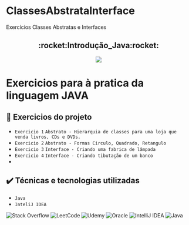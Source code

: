 # ClassesAbstrataInterface
Exercícios Classes Abstratas e Interfaces

<h2 align="center">:rocket:Introdução_Java:rocket:</h2>


<p align="center">
<img src="https://img.shields.io/badge/Status-Programador_em_Desenvolvimento-blue"></p>

# <p>Exercicios para à pratica da linguagem JAVA</p>

## 🔨 Exercicios do projeto

- `Exercicio 1` `Abstrato - Hierarquia de classes para uma loja que venda livros, CDs e DVDs.`
- `Exercicio 2` `Abstrato - Formas Circulo, Quadrado, Retangulo`
- `Exercicio 3` `Interface - Criando uma fabrica de lâmpada`
- `Exercicio 4` `Interface - Criando tibutação de um banco`
- 
## ✔️ Técnicas e tecnologias utilizadas

- ``Java ``
- ``InteliJ IDEA``

![Stack Overflow](https://img.shields.io/badge/-Stackoverflow-FE7A16?style=for-the-badge&logo=stack-overflow&logoColor=white)
![LeetCode](https://img.shields.io/badge/LeetCode-000000?style=for-the-badge&logo=LeetCode&logoColor=#d16c06)
![Udemy](https://img.shields.io/badge/Udemy-A435F0?style=for-the-badge&logo=Udemy&logoColor=white)
![Oracle](https://img.shields.io/badge/Oracle-F80000?style=for-the-badge&logo=oracle&logoColor=white)
![IntelliJ IDEA](https://img.shields.io/badge/IntelliJIDEA-000000.svg?style=for-the-badge&logo=intellij-idea&logoColor=white)
![Java](https://img.shields.io/badge/java-%23ED8B00.svg?style=for-the-badge&logo=openjdk&logoColor=white)
